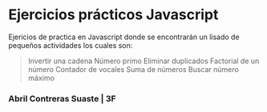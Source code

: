 # Ejercicios prácticos Javascript
Ejericios de practica en Javascript donde se encontrarán un lisado de pequeños actividades los cuales son:

> Invertir una cadena
> Número primo
> Eliminar duplicados
> Factorial de un número
> Contador de vocales
> Suma de números
> Buscar número máximo




### Abril Contreras Suaste | 3F
